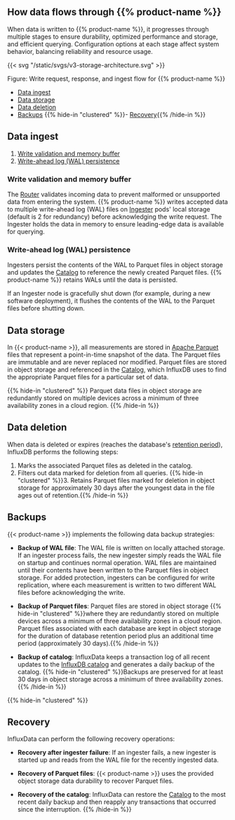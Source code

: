 ## How data flows through {{% product-name %}}

When data is written to {{% product-name %}}, it progresses through multiple stages to ensure durability, optimized performance and storage, and efficient querying. Configuration options at each stage affect system behavior, balancing reliability and resource usage.

{{< svg "/static/svgs/v3-storage-architecture.svg" >}}

<span class="caption">Figure: Write request, response, and ingest flow for {{% product-name %}}</span>

- [Data ingest](#data-ingest)
- [Data storage](#data-storage)
- [Data deletion](#data-deletion)
- [Backups](#backups)
{{% hide-in "clustered" %}}- [Recovery](#recovery){{% /hide-in %}}

## Data ingest

1. [Write validation and memory buffer](#write-validation-and-memory-buffer)
2. [Write-ahead log (WAL) persistence](#write-ahead-log-wal-persistence)

### Write validation and memory buffer

The [Router](/influxdb3/version/reference/internals/storage-engine/#router) validates incoming data to prevent malformed or unsupported data from entering the system.
{{% product-name %}} writes accepted data to multiple write-ahead log (WAL) files on [Ingester](/influxdb3/version/reference/internals/storage-engine/#ingester) pods' local storage (default is 2 for redundancy) before acknowledging the write request.
The Ingester holds the data in memory to ensure leading-edge data is available for querying.

### Write-ahead log (WAL) persistence 

Ingesters persist the contents of
the WAL to Parquet files in object storage and updates the [Catalog](/influxdb3/version/reference/internals/storage-engine/#catalog) to
reference the newly created Parquet files.
{{% product-name %}} retains WALs until the data is persisted.

If an Ingester node is gracefully shut down (for example, during a new software deployment), it flushes the contents of the WAL to the Parquet files before shutting down.

## Data storage

In {{< product-name >}}, all measurements are stored in
[Apache Parquet](https://parquet.apache.org/) files that represent a
point-in-time snapshot of the data. The Parquet files are immutable and are
never replaced nor modified. Parquet files are stored in object storage and
referenced in the [Catalog](/influxdb3/version/reference/internals/storage-engine/#catalog), which InfluxDB uses to find the appropriate Parquet files for a particular set of data.

{{% hide-in "clustered" %}}
Parquet data files in object storage are redundantly stored on multiple devices
across a minimum of three availability zones in a cloud region.
{{% /hide-in %}}

## Data deletion

When data is deleted or expires (reaches the database's [retention period](/influxdb3/version/reference/internals/data-retention/#database-retention-period)), InfluxDB performs the following steps:

1. Marks the associated Parquet files as deleted in the catalog.
2. Filters out data marked for deletion from all queries.
{{% hide-in "clustered" %}}3. Retains Parquet files marked for deletion in object storage for approximately 30 days after the youngest data in the file ages out of retention.{{% /hide-in %}}

## Backups

{{< product-name >}} implements the following data backup strategies:

- **Backup of WAL file**: The WAL file is written on locally attached storage.
  If an ingester process fails, the new ingester simply reads the WAL file on
  startup and continues normal operation. WAL files are maintained until their
  contents have been written to the Parquet files in object storage.
  For added protection, ingesters can be configured for write replication, where
  each measurement is written to two different WAL files before acknowledging
  the write.

- **Backup of Parquet files**: Parquet files are stored in object storage {{% hide-in "clustered" %}}where
  they are redundantly stored on multiple devices across a minimum of three
  availability zones in a cloud region. Parquet files associated with each
  database are kept in object storage for the duration of database retention period
  plus an additional time period (approximately 30 days).{{% /hide-in %}}

- **Backup of catalog**: InfluxData keeps a transaction log of all recent updates
  to the [InfluxDB catalog](/influxdb3/version/reference/internals/storage-engine/#catalog) and generates a daily backup of
  the catalog. {{% hide-in "clustered" %}}Backups are preserved for at least 30 days in object storage across a minimum of three availability zones.{{% /hide-in %}}

{{% hide-in "clustered" %}}
## Recovery

InfluxData can perform the following recovery operations:

- **Recovery after ingester failure**: If an ingester fails, a new ingester is
  started up and reads from the WAL file for the recently ingested data.

- **Recovery of Parquet files**: {{< product-name >}} uses the provided object
  storage data durability to recover Parquet files.

- **Recovery of the catalog**: InfluxData can restore the [Catalog](/influxdb3/version/reference/internals/storage-engine/#catalog) to
  the most recent daily backup and then reapply any transactions
  that occurred since the interruption.
{{% /hide-in %}}
